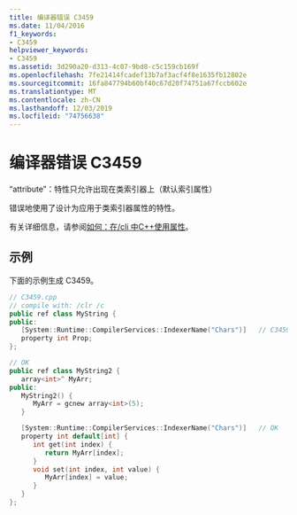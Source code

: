 ```yaml
---
title: 编译器错误 C3459
ms.date: 11/04/2016
f1_keywords:
- C3459
helpviewer_keywords:
- C3459
ms.assetid: 3d290a20-d313-4c07-9bd8-c5c159cb169f
ms.openlocfilehash: 7fe21414fcadef13b7af3acf4f8e1635fb12802e
ms.sourcegitcommit: 16fa847794b60bf40c67d20f74751a67fccb602e
ms.translationtype: MT
ms.contentlocale: zh-CN
ms.lasthandoff: 12/03/2019
ms.locfileid: "74756638"
---
```

# <a name="compiler-error-c3459"></a>编译器错误 C3459

“attribute”：特性只允许出现在类索引器上（默认索引属性）

错误地使用了设计为应用于类索引器属性的特性。

有关详细信息，请参阅[如何：在/cli 中C++使用属性](../../dotnet/how-to-use-properties-in-cpp-cli.md)。

## <a name="example"></a>示例

下面的示例生成 C3459。

```cpp
// C3459.cpp
// compile with: /clr /c
public ref class MyString {
public:
   [System::Runtime::CompilerServices::IndexerName("Chars")]   // C3459
   property int Prop;
};

// OK
public ref class MyString2 {
   array<int>^ MyArr;
public:
   MyString2() {
      MyArr = gcnew array<int>(5);
   }

   [System::Runtime::CompilerServices::IndexerName("Chars")]   // OK
   property int default[int] {
      int get(int index) {
         return MyArr[index];
      }
      void set(int index, int value) {
         MyArr[index] = value;
      }
   }
};
```
